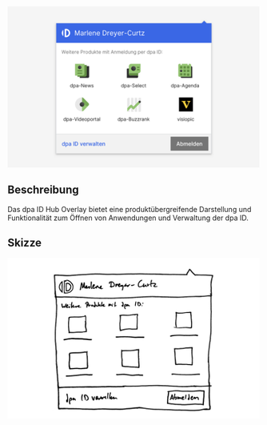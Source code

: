 ![](HubOverlay.png)

## Beschreibung
Das dpa ID Hub Overlay bietet eine produktübergreifende Darstellung und Funktionalität zum Öffnen von Anwendungen und Verwaltung der dpa ID.

## Skizze
![](Scribble.png)
